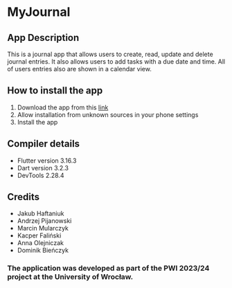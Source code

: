 # MyJournal

## App Description
This is a journal app that allows users to create, read, update and delete journal entries. 
It also allows users to add tasks with a due date and time.
All of users entries also are shown in a calendar view.

## How to install the app
1. Download the app from this [link](https://drive.google.com/file/d/1o_YE5KYdZBJmFolPhs9Z8Oqf2HiPbg-L/view?usp=sharing)
2. Allow installation from unknown sources in your phone settings
3. Install the app

## Compiler details
- Flutter version 3.16.3
- Dart version 3.2.3
- DevTools 2.28.4

## Credits
- Jakub Haftaniuk
- Andrzej Pijanowski
- Marcin Mularczyk
- Kacper Faliński
- Anna Olejniczak
- Dominik Bieńczyk

### The application was developed as part of the PWI 2023/24 project at the University of Wrocław.
